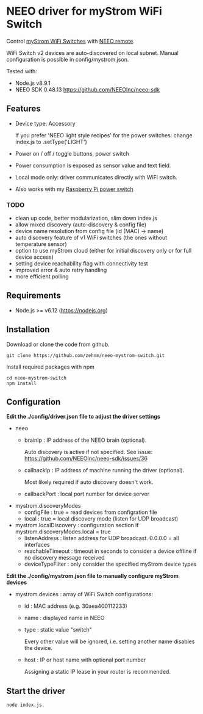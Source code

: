 # NEEO driver for myStrom WiFi Switch
Control [myStrom WiFi Switches](https://mystrom.ch/wifi-switch/) with [NEEO remote](https://neeo.com).

WiFi Switch v2 devices are auto-discovered on local subnet. Manual configuration is possible in config/mystrom.json.

Tested with:
 - Node.js v8.9.1
 - NEEO SDK 0.48.13 https://github.com/NEEOInc/neeo-sdk
 
## Features
 - Device type: Accessory

   If you prefer 'NEEO light style recipes' for the power switches: change index.js to .setType('LIGHT')

 - Power on / off / toggle buttons, power switch
 - Power consumption is exposed as sensor value and text field.
 - Local mode only: driver communicates directly with WiFi switch.
 - Also works with my [Raspberry Pi power switch](https://github.com/zehnm/pi-power-switch)

### TODO
 - clean up code, better modularization, slim down index.js
 - allow mixed discovery (auto-discovery & config file)
 - device name resolution from config file (id (MAC) -> name)
 - auto discovery feature of v1 WiFi switches (the ones without temperature sensor)
 - option to use myStrom cloud (either for initial discovery only or for full device access)
 - setting device reachability flag with connectivity test
 - improved error & auto retry handling
 - more efficient polling

## Requirements
 - Node.js >= v6.12 (https://nodejs.org)

## Installation
Download or clone the code from github.
```
git clone https://github.com/zehnm/neeo-mystrom-switch.git
```
Install required packages with npm
```
cd neeo-mystrom-switch
npm install
```

## Configuration
**Edit the ./config/driver.json file to adjust the driver settings** 
 - neeo
   - brainIp : IP address of the NEEO brain (optional).

     Auto discovery is active if not specified. 
     See issue: https://github.com/NEEOInc/neeo-sdk/issues/36

   - callbackIp : IP address of machine running the driver (optional).

     Most likely required if auto discovery doesn't work.

   - callbackPort : local port number for device server
 - mystrom.discoveryModes
   - configFile : true = read devices from configration file
   - local : true = local discovery mode (listen for UDP broadcast)
 - mystrom.localDiscovery : configuration section if mystrom.discoveryModes.local = true
   - listenAddress    : listen address for UDP broadcast. 0.0.0.0 = all interfaces
   - reachableTimeout : timeout in seconds to consider a device offline if no discovery message received
   - deviceTypeFilter : only consider the specified myStrom device types

**Edit the ./config/mystrom.json file to manually configure myStrom devices**
 - mystrom.devices : array of WiFi Switch configurations:
   - id : MAC address (e.g. 30aea400112233)
   - name : displayed name in NEEO
   - type : static value "switch"

     Every other value will be ignored, i.e. setting another name disables the device.

   - host : IP or host name with optional port number

     Assigning a static IP lease in your router is recommended.

## Start the driver

```
node index.js 
```
